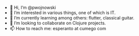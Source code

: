 - 👋 Hi, I’m @pwojnowski
- 👀 I’m interested in various things, one of which is IT.
- 🌱 I’m currently learning among others: flutter, classical guitar.
- 💞️ I’m looking to collaborate on Clojure projects.
- 📫 How to reach me: esperanto at cumego com

<!---
pwojnowski/pwojnowski is a ✨ special ✨ repository because its `README.md` (this file) appears on your GitHub profile.
You can click the Preview link to take a look at your changes.
--->
